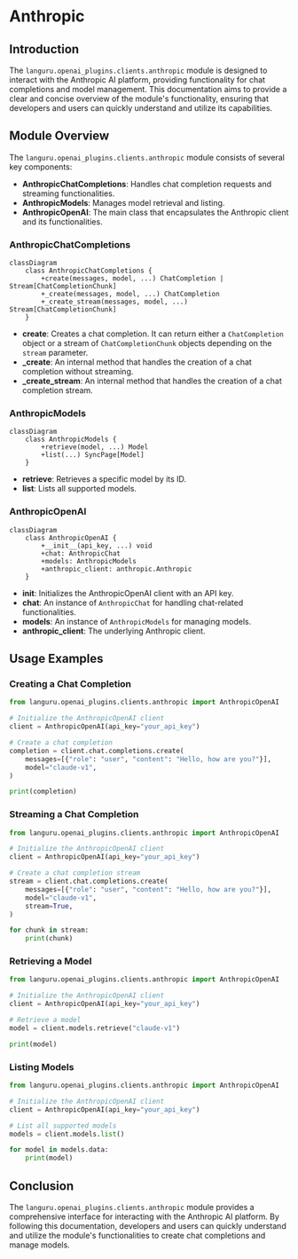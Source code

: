 # Anthropic

## Introduction

The `languru.openai_plugins.clients.anthropic` module is designed to interact with the Anthropic AI platform, providing functionality for chat completions and model management. This documentation aims to provide a clear and concise overview of the module's functionality, ensuring that developers and users can quickly understand and utilize its capabilities.

## Module Overview

The `languru.openai_plugins.clients.anthropic` module consists of several key components:

- **AnthropicChatCompletions**: Handles chat completion requests and streaming functionalities.
- **AnthropicModels**: Manages model retrieval and listing.
- **AnthropicOpenAI**: The main class that encapsulates the Anthropic client and its functionalities.

### AnthropicChatCompletions

```mermaid
classDiagram
    class AnthropicChatCompletions {
        +create(messages, model, ...) ChatCompletion | Stream[ChatCompletionChunk]
        +_create(messages, model, ...) ChatCompletion
        +_create_stream(messages, model, ...) Stream[ChatCompletionChunk]
    }
```

- **create**: Creates a chat completion. It can return either a `ChatCompletion` object or a stream of `ChatCompletionChunk` objects depending on the `stream` parameter.
- **_create**: An internal method that handles the creation of a chat completion without streaming.
- **_create_stream**: An internal method that handles the creation of a chat completion stream.

### AnthropicModels

```mermaid
classDiagram
    class AnthropicModels {
        +retrieve(model, ...) Model
        +list(...) SyncPage[Model]
    }
```

- **retrieve**: Retrieves a specific model by its ID.
- **list**: Lists all supported models.

### AnthropicOpenAI

```mermaid
classDiagram
    class AnthropicOpenAI {
        +__init__(api_key, ...) void
        +chat: AnthropicChat
        +models: AnthropicModels
        +anthropic_client: anthropic.Anthropic
    }
```

- ****init****: Initializes the AnthropicOpenAI client with an API key.
- **chat**: An instance of `AnthropicChat` for handling chat-related functionalities.
- **models**: An instance of `AnthropicModels` for managing models.
- **anthropic_client**: The underlying Anthropic client.

## Usage Examples

### Creating a Chat Completion

```python
from languru.openai_plugins.clients.anthropic import AnthropicOpenAI

# Initialize the AnthropicOpenAI client
client = AnthropicOpenAI(api_key="your_api_key")

# Create a chat completion
completion = client.chat.completions.create(
    messages=[{"role": "user", "content": "Hello, how are you?"}],
    model="claude-v1",
)

print(completion)
```

### Streaming a Chat Completion

```python
from languru.openai_plugins.clients.anthropic import AnthropicOpenAI

# Initialize the AnthropicOpenAI client
client = AnthropicOpenAI(api_key="your_api_key")

# Create a chat completion stream
stream = client.chat.completions.create(
    messages=[{"role": "user", "content": "Hello, how are you?"}],
    model="claude-v1",
    stream=True,
)

for chunk in stream:
    print(chunk)
```

### Retrieving a Model

```python
from languru.openai_plugins.clients.anthropic import AnthropicOpenAI

# Initialize the AnthropicOpenAI client
client = AnthropicOpenAI(api_key="your_api_key")

# Retrieve a model
model = client.models.retrieve("claude-v1")

print(model)
```

### Listing Models

```python
from languru.openai_plugins.clients.anthropic import AnthropicOpenAI

# Initialize the AnthropicOpenAI client
client = AnthropicOpenAI(api_key="your_api_key")

# List all supported models
models = client.models.list()

for model in models.data:
    print(model)
```

## Conclusion

The `languru.openai_plugins.clients.anthropic` module provides a comprehensive interface for interacting with the Anthropic AI platform. By following this documentation, developers and users can quickly understand and utilize the module's functionalities to create chat completions and manage models.
